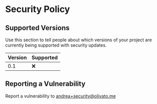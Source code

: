 # Security Policy

## Supported Versions

Use this section to tell people about which versions of your project are
currently being supported with security updates.

| Version | Supported          |
| ------- | ------------------ |
| 0.1  | :x: |

## Reporting a Vulnerability

Report a vulnerability to andrea+security@olivato.me
